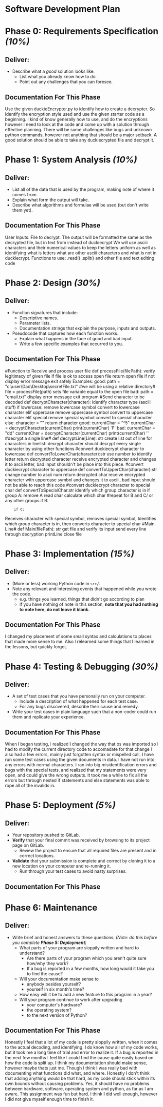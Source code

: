 # Software Development Plan

# Phase 0: Requirements Specification *(10%)*

## **Deliver:**

*   Describe what a *good* solution looks like.
    *   List what you already know how to do.
    *   Point out any challenges that you can foresee.

## Documentation For This Phase
Use the given duckieEncrypter.py to identify how to create a decrypter. So identify the encryption style used and 
use the given starter code as a beginning.
I kind of know generally how to use, and do the encryptions however I need to look at the code and come up with a 
solution through effective planning. There will be some challenges like bugs and unknown python commands, however 
not anything that should be a major setback.
A good solution should be able to take any duckiecrypted file and decrypt it.
# Phase 1: System Analysis *(10%)*

## **Deliver:**

*   List all of the data that is used by the program, making note of where it comes from.
*   Explain what form the output will take.
*   Describe what algorithms and formulae will be used (but don't write them yet).

## Documentation For This Phase
User Inputs: File to decrypt. 
The output will be formatted the same as the decrypted file, but in text from instead of duckiecrypt
We will use asciii characters and their numerical values to keep the letters uniform as well as identifying what is letters what are 
other asciii characters and what is not in duckiecrypt. 
Functions to use: .read() .split() and other file and text editing code

# Phase 2: Design *(30%)*

## **Deliver:**

*   Function signatures that include:
    *   Descriptive names.
    *   Parameter lists.
    *   Documentation strings that explain the purpose, inputs and outputs.
*   Pseudocode that captures how each function works.
    *   Explain what happens in the face of good and bad input.
    *   Write a few specific examples that occurred to you.

## Documentation For This Phase
#Function to Receive and process user file
def processFile(filePath):
    verify legitimacy of given file
    if file is ok to access
	open file
        return open file
    if not
	display error message
	exit safely 
Examples:
good:
	path = "c:\user\Dad\Desktop\secretFile.txt" #we will be using a relative directory#
	file = processFile(path)
sets file variable equal to the open file
bad:
	path = "email.txt"
	display error message
	exit program
#Send character to be decoded
def decryptCharacter(character):
     identify character type (asciii stuff)
     if lowercase:
	remove lowercase symbol
	convert to lowercase character
     elif uppercase
	remove uppercase symbol
	convert to uppercase character
     elif special
	remove special symbol
	convert to special character
     else:
	character = ""
     return character
good:
	currentChar = "^5"
	currentChar = decryptCharacter(currentChar)
	print(currentChar)
	'F'
bad:
	currentChar = "dd"
	currentChar = decryptCharacter(currentChar)
	print(currentChar)
	''
#decrypt a single line# 
def decryptLine(Line): str
    create list out of line
    for characters in linelist:
	decrypt character
should decrypt every single character by using other functions
#convert duckiecrypt character to lowercase
def convertToLowerChar(character):str
	use number to identify letter
	return decrypted character
receive encrypted character and changes it to ascii letter, bad input shouldn't be place into this piece.
#convert duckiecrypt character to uppercase
def convertToUpperChar(character):str
	change number to ascii num
	return decrypted char
receive encrypted character with uppercase symbol and changes it to asciii, bad input should not be able to reach this code
#convert duckiecrypt character to special char
def convertToSpecialChar:str
	identify which group character is in
		if group A:
			remove A
			read char
			calculate which char
		#repeat for B and C/ or any other groups
		if B:
			
		if C:
			
Receives character with special symbol, removes special symbol, Identifies which group character is in, then converts character to special char
#Main Line#
def Main(filePath): str
	get file and verify its input
	send every line through decryption
		printLine
	close file
# Phase 3: Implementation *(15%)*

## **Deliver:**

*   (More or less) working Python code in `src/`.
*   Note any relevant and interesting events that happened while you wrote the code.
    *   e.g. things you learned, things that didn't go according to plan
    *   If you have nothing of note in this section, **note that you had nothing to note here, do not leave it blank.**

## Documentation For This Phase
I changed my placement of some small syntax and calculations to places that made more sense to me. Also I relearned some things that 
I learned in the lessons, but quickly forgot.

# Phase 4: Testing & Debugging *(30%)*

## **Deliver:**

*   A set of test cases that you have personally run on your computer.
    *   Include a description of what happened for each test case.
    *   For any bugs discovered, describe their cause and remedy.
*   Write your test cases in plain language such that a non-coder could run them and replicate your experience.

## Documentation For This Phase
When I began testing, I realized I changed the way that os was imported so I had to modify the current directory code to accomadate for that change
I also had a few errors, mainly just forgotten syntax or mispelled call.
I have run some test cases using the given documents in data. I have not run into any errors with normal characters.
I ran into big misidentification errors and bugs with the special tests, and realized that my statements were very open, and could give the wrong outputs. It took me a while to fix all the errors but through nested if statements and else statements was able to rope all of the invalids in.

# Phase 5: Deployment *(5%)*

## **Deliver:**

*   Your repository pushed to GitLab.
*   **Verify** that your final commit was received by browsing to its project page on GitLab.
    *   Review the project to ensure that all required files are present and in correct locations.
*   **Validate** that your submission is complete and correct by cloning it to a new location on your computer and re-running it.
    *   Run through your test cases to avoid nasty surprises.

## Documentation For This Phase


# Phase 6: Maintenance

## **Deliver:**

*   Write brief and honest answers to these questions: *(Note: do this before you complete **Phase 5: Deployment**)*
    *   What parts of your program are sloppily written and hard to understand?
        *   Are there parts of your program which you aren't quite sure how/why they work?
        *   If a bug is reported in a few months, how long would it take you to find the cause?
    *   Will your documentation make sense to
        *   anybody besides yourself?
        *   yourself in six month's time?
    *   How easy will it be to add a new feature to this program in a year?
    *   Will your program continue to work after upgrading
        *   your computer's hardware?
        *   the operating system?
        *   to the next version of Python?

## Documentation For This Phase
Honestly I feel that a lot of my code is pretty sloppily written, when it comes to the actual decoding, and identifying. I do know 
how all of my code works, but it took me a long time of trial and error to realize it. If a bug is reported in the next few months I feel like I could find the cause quite easily based on how the code is split up.
I think my documentation should make sense, however maybe thats just me. Though I think I was really bad with documenting what functions did what, and where. 
Honestly I don't think that adding anything would be that hard, as my code should stick within its own bounds without causing problems.
Yes, it should have no problems between hardware, software, operating system and python, as far as I am aware.
This assignment was fun but hard. I think I did well enough, however I did not give myself enough time to finish it.
